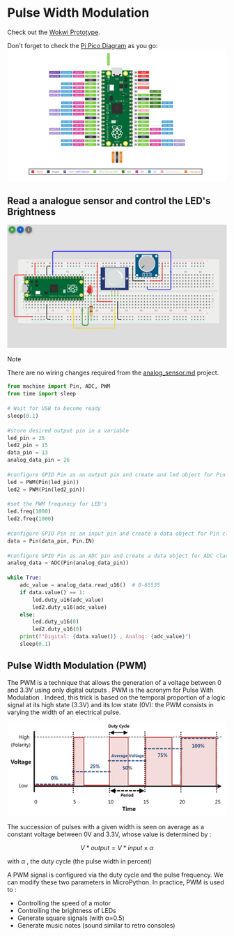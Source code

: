 # Pulse Width Modulation

Check out the [Wokwi Prototype](https://wokwi.com/projects/431257602271002625).

Don't forget to check the [Pi Pico Diagram](../Raspberry-Pi-Pico-pinout-diagram.svg) as you go:
![](../Raspberry-Pi-Pico-pinout-diagram.svg)

## Read a analogue sensor and control the LED's Brightness

![](images/analog_sensor.png)

> [!Note]
> There are no wiring changes required from the [analog_sensor.md](analog_sensor.md) project.

```python
from machine import Pin, ADC, PWM
from time import sleep

# Wait for USB to become ready
sleep(0.1)

#store desired output pin in a variable
led_pin = 25
led2_pin = 15
data_pin = 13
analog_data_pin = 26

#configure GPIO Pin as an output pin and create and led object for Pin class
led = PWM(Pin(led_pin))
led2 = PWM(Pin(led2_pin))

#set the PWM frequnecy for LED's
led.freq(1000)
led2.freq(1000)

#configure GPIO Pin as an input pin and create a data object for Pin class
data = Pin(data_pin, Pin.IN)

#configure GPIO Pin as an ADC pin and create a data object for ADC class that is a composition of the Pin class
analog_data = ADC(Pin(analog_data_pin))

while True:
    adc_value = analog_data.read_u16()  # 0-65535
    if data.value() == 1:
        led.duty_u16(adc_value)
        led2.duty_u16(adc_value)
    else:
        led.duty_u16(0)
        led2.duty_u16(0)
    print(f"Digital: {data.value()} , Analog: {adc_value}")
    sleep(0.1)
```

## Pulse Width Modulation (PWM)

The PWM is a technique that allows the generation of a voltage between 0 and 3.3V using only digital outputs . PWM is the acronym for Pulse With Modulation . Indeed, this trick is based on the temporal proportion of a logic signal at its high state (3.3V) and its low state (0V): the PWM consists in varying the width of an electrical pulse.

![](images/pwm.png)

The succession of pulses with a given width is seen on average as a constant voltage between 0V and 3.3V, whose value is determined by :

$$ V*{output} = V*{input} \times \alpha $$

with $\alpha$ , the duty cycle (the pulse width in percent)

A PWM signal is configured via the duty cycle and the pulse frequency. We can modify these two parameters in MicroPython. In practice, PWM is used to :

- Controlling the speed of a motor
- Controlling the brightness of LEDs
- Generate square signals (with α=0.5)
- Generate music notes (sound similar to retro consoles)
